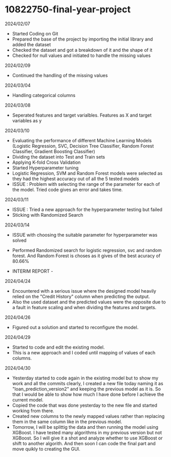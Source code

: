 # 10822750-final-year-project
2024/02/07
- Started Coding on Git
- Prepared the base of the project by importing the initial library and added the dataset
- Checked the dataset and got a breakdown of it and the shape of it
- Checked for null values and initiated to handle the missing values

2024/02/09
- Continued the handling of the missing values

2024/03/04
- Handling categorical columns

2024/03/08
- Seperated features and target varialbles. Features as X and target variables as y

2024/03/10
- Evaluating the performance of different Machine Learning Models (Logistic Regression, SVC, Decision Tree Classifier, Random Forest Classifier, Gradient Boosting Classifier)
- Dividing the dataset into Test and Train sets
- Applying K-fold Cross Validation
- Started Hyperparameter tuning
- Logistic Regression, SVM and Random Forest models were selected as they had the highest accuracy out of all the 5 tested models
- ISSUE : Problem with selecting the range of the parameter for each of the model. Tried code gives an error and takes time.

2024/03/11
- ISSUE : Tried a new approach for the hyperparameter testing but failed
- Sticking with Randomized Search

2024/03/14
- ISSUE with choosing the suitable parameter for hyperparameter was solved
- Performed Randomized search for logistic regression, svc and random forest. And Random Forest is choses as it gives of the best acuracy of 80.66%

- INTERIM REPORT -

2024/04/24
- Encountered with a serious issue where the designed model heavily relied on the "Credit History" column  when predicting the output.
- Also the used dataset and the predicted values were the opposite due to a fault in feature scaling and when dividing the features and targets.

2024/04/26
- Figured out a solution and started to reconfigure the model.

2024/04/29
- Started to code and edit the existing model.
- This is a new approach and I coded until mapping of values of each columns.

2024/04/30
- Yesterday started to code again in the existing model but to show my work and all the commits clearly, I created a new file today naming it as "loan_prediction_version2" and keeping the previous model as it is. So that I would be able to show how much I have done before I achieve the current model.
- Copied the code that was done yesterday to the new file and started working from there.
- Created new columns to the newly mapped values rather than replacing them in the same column like in the previous model.
- Tomorrow, I will be splittig the data and then running the model using XGBoost. I have tested many algorithms in my previous version but not XGBoost. So I will give it a shot and analyze whether to use XGBoost or shift to another algorith. And then soon I can code the final part and move quikly to creating the GUI. 
